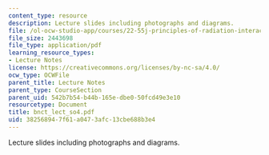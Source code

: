 ```yaml
---
content_type: resource
description: Lecture slides including photographs and diagrams.
file: /ol-ocw-studio-app/courses/22-55j-principles-of-radiation-interactions-fall-2004/382568947f61a0473afc13cbe688b3e4_bnct_lect_so4.pdf
file_size: 2443698
file_type: application/pdf
learning_resource_types:
- Lecture Notes
license: https://creativecommons.org/licenses/by-nc-sa/4.0/
ocw_type: OCWFile
parent_title: Lecture Notes
parent_type: CourseSection
parent_uid: 542b7b54-b44b-165e-dbe0-50fcd49e3e10
resourcetype: Document
title: bnct_lect_so4.pdf
uid: 38256894-7f61-a047-3afc-13cbe688b3e4
---
```

Lecture slides including photographs and diagrams.